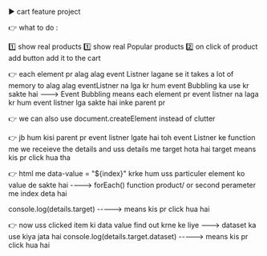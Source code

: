 ▶️ cart feature project

👉 what to do : 

1️⃣ show real products
1️⃣ show real Popular products
2️⃣ on click of product add button add it to the cart

👉 each element pr alag alag event Listner lagane se it takes a lot of memory to alag alag eventListner  na lga kr hum event Bubbling ka use kr sakte hai ---> Event Bubbling means each element pr event listner na laga kr hum event listner lga sakte hai inke parent pr 


👉 we can also use document.createElement instead of clutter 

👉 jb hum kisi parent pr event listner lgate hai toh event Listner ke function me we receieve the details and uss details me target hota hai target means kis pr click hua tha 


👉 html me data-value = "${index}" krke hum uss particuler element ko value de sakte hai ----> forEach() function product/ or second perameter me index deta hai

console.log(details.target) -----> means kis pr click hua hai

👉 now uss clicked item ki data value find out krne ke liye ---> dataset ka use kiya jata hai
console.log(details.target.dataset) -----> means kis pr click hua hai

